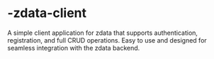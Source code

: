 # -zdata-client
A simple client application for zdata that supports authentication, registration, and full CRUD operations. Easy to use and designed for seamless integration with the zdata backend.
